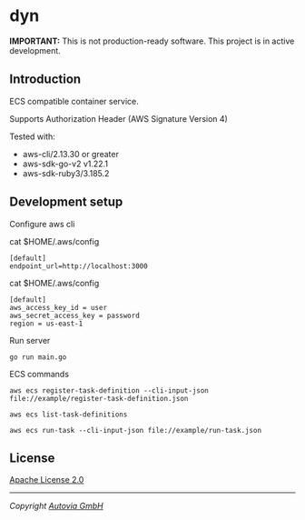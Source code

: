 # dyn

**IMPORTANT:** This is not production-ready software. This project is in active development.

## Introduction

ECS compatible container service.

Supports Authorization Header (AWS Signature Version 4)

Tested with:
* aws-cli/2.13.30 or greater
* aws-sdk-go-v2 v1.22.1
* aws-sdk-ruby3/3.185.2

## Development setup

Configure aws cli

cat $HOME/.aws/config

```shell
[default]
endpoint_url=http://localhost:3000
```

cat $HOME/.aws/config

```shell
[default]
aws_access_key_id = user
aws_secret_access_key = password
region = us-east-1
```

Run server

```shell
go run main.go
```

ECS commands

```shell
aws ecs register-task-definition --cli-input-json file://example/register-task-definition.json

aws ecs list-task-definitions

aws ecs run-task --cli-input-json file://example/run-task.json
```

## License

[Apache License 2.0](https://github.com/autovia/flightdeck/blob/master/LICENSE)

----
_Copyright [Autovia GmbH](https://autovia.io)_